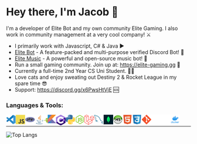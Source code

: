 # Hey there, I'm Jacob 👋 
I'm a developer of Elite Bot and my own community Elite Gaming. I also work in community management at a very cool company! ⚔️

- I primarily work with Javascript, C# & Java ▶️
- [Elite Bot](https://elite-bot.com) - A feature-packed and multi-purpose verified Discord Bot! 🚀
- [Elite Music](https://github.com/ThatGuyJacobee/Elite-Music) - A powerful and open-source music bot! 🎵
- Run a small gaming community. Join up at: https://elite-gaming.gg 🏓
- Currently a full-time 2nd Year CS Uni Student. 🧑‍💻
- Love cats and enjoy sweating out Destiny 2 & Rocket League in my spare time 😎
- Support: https://discord.gg/x6PwsHtVjE 🆘

### Languages & Tools:
<img align="left" alt="Visual Studio Code" width="26px" src="./img/visualstudiocode.svg"/>
<img align="left" alt="JavaScript" width="26px" src="./img/javascript.svg"/>
<img align="left" alt="PHP" width="26px" src="./img/php.png"/>
<img align="left" alt="Java" width="26px" src="./img/Java.png"/>
<img align="left" alt="Kotlin (Android)" width="32px" src="./img/android-kotlin.png"/>
<img align="left" alt="C#" width="26px" src="./img/c-sharp.svg"/>
<img align="left" alt="Python" width="26px" src="./img/python.png"/>
<img align="left" alt="Node.js" width="26px" src="./img/nodejs.svg"/>
<img align="left" alt="Laravel" width="26px" src="./img/laravel-icon.png"/>
<img align="left" alt="MySQL" width="26px" src="./img/mysql.svg"/>
<img align="left" alt="MongoDB" width="26px" src="./img/mongodb.png"/>
<img align="left" alt="HeidiSQL" width="26px" src="./img/heidisql.png"/>
<img align="left" alt="HTML5" width="26px" src="./img/html.svg"/>
<img align="left" alt="CSS3" width="26px" src="./img/css.svg"/>
<img align="left" alt="Git" width="26px" src="./img/git.svg"/>
<img align="left" alt="GitHub" width="26px" src="./img/github-dark.svg"/>
<img align="left" alt="Terminal" width="26px" src="./img/terminal-dark.svg"/>
<img align="left" alt="Docker" width="26px" src="./img/docker.png"/>

<br />

---

![Top Langs](https://github-readme-stats-jakub-martyniaks-projects.vercel.app/api/top-langs/?username=ThatGuyJacobee&show_icons=true&theme=radical&layout=donut&exclude_repo=ZAP-MC,ZAP-Craft-Server,ZAP-Craft-Client,ZAP-FiveM,Elite-Gaming-MC,Elite-Gaming-FiveM)
